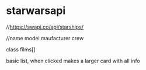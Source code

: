 # starwarsapi

//https://swapi.co/api/starships/

//name
model
maufacturer
crew

class
films[]


basic list, when clicked makes a larger card with all info